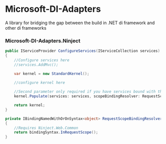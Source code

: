 # Microsoft-DI-Adapters
A library for bridging the gap between the build in .NET di framework and other di frameworks

### Microsoft-DI-Adapters.Ninject
```C#
public IServiceProvider ConfigureServices(IServiceCollection services)
{
    //Configure services here
    //services.AddMvc();

    var kernel = new StandardKernel();

    //configure kernel here
   
    //Second parameter only required if you have services bound with the ServiceLifeTime.Scoped
    kernel.Populate(services: services, scopeBindingResolver: RequestScopeBindingResolver);

    return kernel;
}

private IBindingNamedWithOrOnSyntax<object> RequestScopeBindingResolver(ServiceDescriptor serviceDescriptor, IBindingInSyntax<object> bindingSyntax)
{
    //Requires Ninject.Web.Common
    return bindingSyntax.InRequestScope();
}
```

